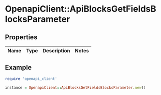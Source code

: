 # OpenapiClient::ApiBlocksGetFieldsBlocksParameter

## Properties

| Name | Type | Description | Notes |
| ---- | ---- | ----------- | ----- |

## Example

```ruby
require 'openapi_client'

instance = OpenapiClient::ApiBlocksGetFieldsBlocksParameter.new()
```

